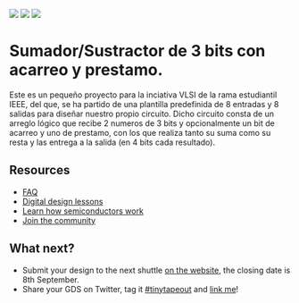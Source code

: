 ![](../../workflows/gds/badge.svg) ![](../../workflows/docs/badge.svg) ![](../../workflows/wokwi_test/badge.svg)

# Sumador/Sustractor de 3 bits con acarreo y prestamo.

Este es un pequeño proyecto para la inciativa VLSI de la rama estudiantil IEEE, del que, se ha partido de una plantilla predefinida de 8 entradas y 8 salidas para diseñar nuestro propio circuito. Dicho circuito consta de un arreglo lógico que recibe 2 numeros de 3 bits y opcionalmente un bit de acarreo y uno de prestamo, con los que realiza tanto su suma como su resta y las entrega a la salida (en 4 bits cada resultado).


## Resources

- [FAQ](https://tinytapeout.com/faq/)
- [Digital design lessons](https://tinytapeout.com/digital_design/)
- [Learn how semiconductors work](https://tinytapeout.com/siliwiz/)
- [Join the community](https://discord.gg/rPK2nSjxy8)

## What next?

- Submit your design to the next shuttle [on the website](https://tinytapeout.com/#submit-your-design), the closing date is 8th September.
- Share your GDS on Twitter, tag it [#tinytapeout](https://twitter.com/hashtag/tinytapeout?src=hashtag_click) and [link me](https://twitter.com/matthewvenn)!

